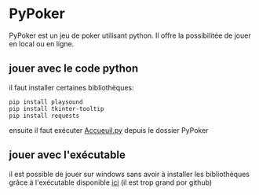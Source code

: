 # PyPoker
PyPoker est un jeu de poker utilisant python. Il offre la possibilitée de jouer en local ou en ligne.

## jouer avec le code python
il faut installer certaines bibliothèques:
    
    pip install playsound
    pip install tkinter-tooltip
    pip install requests

ensuite il faut exécuter [Accueuil.py](https://github.com/yoyorap9/PyPoker/blob/main/Accueil.py) depuis le dossier PyPoker


## jouer avec l'exécutable
il est possible de jouer sur windows sans avoir à installer les bibliothèques grâce à l'exécutable disponible [ici](www.lmn-eleve1.free.fr/PyPoker/Pypoker%20executable.zip)  (il est trop grand por github)
